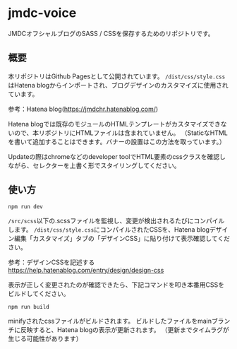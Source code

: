 # jmdc-voice
JMDCオフシャルブログのSASS / CSSを保存するためのリポジトリです。


## 概要
本リポジトリはGithub Pagesとして公開されています。
`/dist/css/style.css`はHatena blogからインポートされ、ブログデザインのカスタマイズに使用されています。

参考：Hatena blog(https://jmdchr.hatenablog.com/)

Hatena blogでは既存のモジュールのHTMLテンプレートがカスタマイズできないので、本リポジトリにHTMLファイルは含まれていません。
（StaticなHTMLを書いて追加することはできます。バナーの設置はこの方法を取っています。）

Updateの際はchromeなどのdeveloper toolでHTML要素のcssクラスを確認しながら、セレクターを上書く形でスタイリングしてください。


## 使い方
```
npm run dev
```
`/src/scss`以下の.scssファイルを監視し、変更が検出されるたびにコンパイルします。
`/dist/css/style.css`にコンパイルされたCSSを、Hatena blogデザイン編集「カスタマイズ」タブの「デザインCSS」に貼り付けて表示確認してください。

参考：デザインCSSを記述する
https://help.hatenablog.com/entry/design/design-css

表示が正しく変更されたのが確認できたら、下記コマンドを叩き本番用CSSをビルドしてください。

```
npm run build
```
minifyされたcssファイルがビルドされます。
ビルドしたファイルをmainブランチに反映すると、Hatena blogの表示が更新されます。
（更新までタイムラグが生じる可能性があります）
